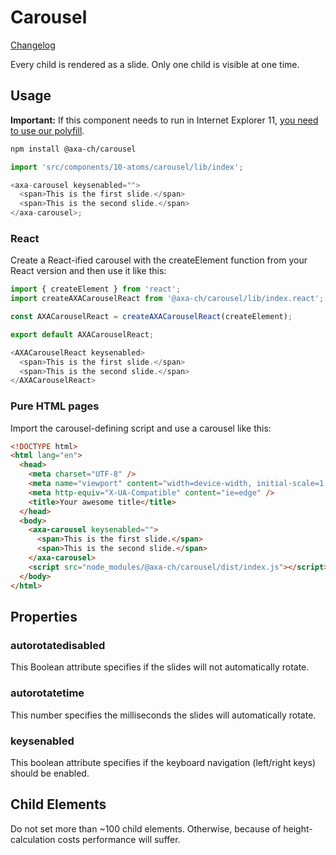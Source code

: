 # Carousel

[Changelog](./CHANGELOG.md)

Every child is rendered as a slide. Only one child is visible at one time.

## Usage

**Important:** If this component needs to run in Internet Explorer 11, [you need to use our polyfill](https://github.com/axa-ch/patterns-library/tree/develop/src/components/05-utils/polyfill).

```bash
npm install @axa-ch/carousel
```

```js
import 'src/components/10-atoms/carousel/lib/index';

<axa-carousel keysenabled="">
  <span>This is the first slide.</span>
  <span>This is the second slide.</span>
</axa-carousel>;
```

### React

Create a React-ified carousel with the createElement function from your React version and then use it like this:

```js
import { createElement } from 'react';
import createAXACarouselReact from '@axa-ch/carousel/lib/index.react';

const AXACarouselReact = createAXACarouselReact(createElement);

export default AXACarouselReact;
```

```js
<AXACarouselReact keysenabled>
  <span>This is the first slide.</span>
  <span>This is the second slide.</span>
</AXACarouselReact>
```

### Pure HTML pages

Import the carousel-defining script and use a carousel like this:

```html
<!DOCTYPE html>
<html lang="en">
  <head>
    <meta charset="UTF-8" />
    <meta name="viewport" content="width=device-width, initial-scale=1.0" />
    <meta http-equiv="X-UA-Compatible" content="ie=edge" />
    <title>Your awesome title</title>
  </head>
  <body>
    <axa-carousel keysenabled="">
      <span>This is the first slide.</span>
      <span>This is the second slide.</span>
    </axa-carousel>
    <script src="node_modules/@axa-ch/carousel/dist/index.js"></script>
  </body>
</html>
```

## Properties

### autorotatedisabled

This Boolean attribute specifies if the slides will not automatically rotate.

### autorotatetime

This number specifies the milliseconds the slides will automatically rotate.

### keysenabled

This boolean attribute specifies if the keyboard navigation (left/right keys) should be enabled.

## Child Elements

Do not set more than ~100 child elements. Otherwise, because of height-calculation costs performance will suffer.
